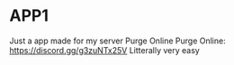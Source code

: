 # APP1
Just a app made for my server Purge Online
Purge Online: https://discord.gg/g3zuNTx25V
Litterally very easy
